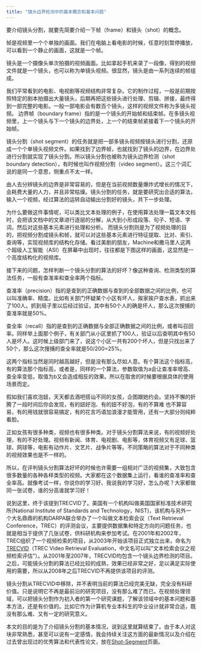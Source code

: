 ```yaml
---
title: "镜头边界检测中的基本概念和基本问题"
---
```

要介绍镜头分割，就要先简要介绍一下帧（frame）和镜头（shot）的概念。

帧是视频里一个个单独的画面。我们在电脑上看电影的时候，任意时刻暂停播放，可以看到一个静止的画面，这就是一个帧。

镜头是一个摄像头单次拍摄的视频画面。比如拿起手机来录了一段像，得到的视频文件就是一个镜头，也可以称为单镜头视频。很显然，镜头是由一系列连续的帧组成。

我们平常看到的电影、电视剧等视频结构非常复杂。它的制作过程，一般是前期按照特定的剧本拍摄出大量镜头，后期再把这些镜头进行处理、剪辑、拼接，最终得到一部完整的电影。一般一部电影会有数百个镜头，这样的视频文件称为多镜头视频。
边界帧（boundary frame）指的是一个镜头的开始帧和结束帧。在多镜头视频里，上一个镜头与下一个镜头的边界处，上一个的结束帧紧接着下一个镜头的开始帧。

镜头分割（shot segment）的任务就是把一部多镜头视频按镜头进行分割，还原成一个个单镜头视频文件。如果找到了边界帧，也就找到了镜头的边界，在边界处进行分割就实现了镜头分割。所以镜头分割也被称为镜头边界检测（shot boundary detection），有时候也叫作视频分割（video segment）。这三个词汇说的是同一个意思，侧重点不太一样。

由人去分辨镜头的边界是非常容易的，但是在当前视频数量爆炸式增长的情况下，会耗费大量的人力，并且非常枯燥。镜头分割的任务，就是要研究出合适的算法，输入一个视频，经过算法的运转自动输出分割好的镜头，共下一步处理。

为什么要做这件事情呢，可以类比文本处理的例子，在使用算法处理一篇文本文档时，会把该文档中的文章进行逐层的分解，从大到小形成段落、句子、短语、字词，然后对这些基本元素进行处理和分析。
而镜头分割则是为了视频处理的目的，把视频分割成镜头和帧，就可以对这些基本元素进行特征提取、比对、索引、查询等，实现视频库的结构化存储。看过美剧<People of Interest>的朋友，Machine和撒马里人这两个超级人工智能（ASI）在屏幕中出现时，往往都是下图这样的画面，这显然是一个高度结构化的视频库。

接下来的问题，怎样判断一个镜头分割的算法的好坏？像这种查询、检测类型的算法任务，一般有查准率和查全率两个指标。

查准率（precision）指的是查到的正确数据与查到的全部数据之间的比例，也可以叫准确率、精度。比如有关部门怀疑某个小区有坏人，挨家挨户查水表，抓出来了100人。抓到局子里以后经过验证，其中有50个人的确是坏人，那么这次搜捕的查准率就是50%。

查全率（recall）指的是查到的正确数据与全部正确数据之间的比例，或者叫召回率。同样举上面那个例子，有关部门从小区里抓了100人，验证以后查明其中有50人是坏人。这时候上级部门来了，说这个小区一共有200个坏人，但是只找出来了50个，那么这次搜捕的查全率就是50/200=25%。

这两个指标当然是同时越高越好，但是没有那么尽如人意。有个算法这个指标高，有的算法那个指标高，或者是，同样的一个算法，参数取值为a会让查准率增高、查全率变低，取值为b又会造成相反的效果。所以在取舍的时候要根据具体的使用场景而定。

假如我们喜欢泡妞，天天都去酒吧搭讪不同的女孩，企图跟她约会。坚持不懈的折腾了一段时间后你会发现，有的妞好泡、有的妞不好泡，有的不算难
也不算容易，有的用钱就很容易搞定，有的花言巧语加浪漫才能管用，还有一大部分则纯粹看脸。

正如女孩有很多种类，视频也有很多种类。对于镜头分割算法来说，有的视频好处理，有的不好处理。视频有新闻、体育、电视剧、电影等，体育视频又有足球、篮球、网球等，电影有动作片、文艺片、战争片等等。不同策略的算法对于不同种类的视频效果也是不一样的。

所以，在评判镜头分割算法好坏的时候也许需要一组相对广泛的视频集，大致包含很多数量的各种各样类型的视频。大家都在这个数据集上运行，看谁的查准率和查全率高。就像考试一样，你说你的学习好、我说我的学习好，怎么办呢？大家都做同一张试卷，谁的分高谁就学习好！

说到这里，终于该提到TRECVID了。美国有一个机构叫做美国国家标准技术研究所(National Institute of Standards and Technology，NIST)，该机构与另外一个大名鼎鼎的机构DARPA联合举办了一个叫做文本检索会议（Text Retrieval Conference，TREC）的评测会议，主要提供数据集和特定方向的问题任务，也就是相当于提供了几张试卷，供科研机构来参加考试。在2001年和2002年，TREC组织了一个视频检索的项目，从2003年开始该项目正式独立出来，命名为[TRECVID](http://www-nlpir.nist.gov/projects/trecvid/)（TREC Video Retrieval Evaluation，中文名可以叫"文本检索会议之视频检索评估"）。从2001年至2007年，TRECVID均包含一个镜头边界检测的项目。之后，可能镜头分割的算法已经比较的成熟，效果已经非常之好，足以满足实际使用的需要，所以从2008年之后TRECVID不再提供该项目的评测。

镜头分割从TRECVID中移除，并不表明当前的算法已经完美无缺，完全没有科研价值。只是说明它不再是最前沿的研究项目，没有那么难了而已。在视频处理领域，可以把镜头分割作为初入者的第一个研究课题，了解该领域中的基本问题和基本方法，还是有价值的。比如它作为计算机专业本科生的毕业设计就非常合适，既没有那么难、又有一定的研究意义。

本文的目的是为了介绍镜头分割的基本情况，说到这里就算结束了。由于本人对这块非常熟悉，甚至可以说有一定感情，我会持续关注这方面的最新情况以及介绍在过去曾出现过的优秀算法和代表性论文，放在[Shot-Segment](../../shot.html)页面。
